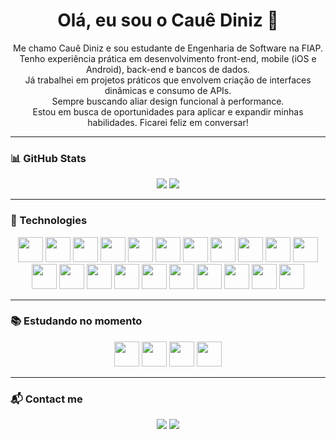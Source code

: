 <h1 align="center">Olá, eu sou o Cauê Diniz 👋</h1>

<p align="center">
  Me chamo Cauê Diniz e sou estudante de Engenharia de Software na FIAP. <br>
  Tenho experiência prática em desenvolvimento front-end, mobile (iOS e Android), back-end e bancos de dados. <br>
  Já trabalhei em projetos práticos que envolvem criação de interfaces <br>
  dinâmicas e consumo de APIs. <br>
  Sempre buscando aliar design funcional à performance. <br>
  Estou em busca de oportunidades para aplicar e expandir minhas habilidades. Ficarei feliz em conversar!
</p>

---

### 📊 GitHub Stats
<p align="center">
  <img src="https://github-readme-stats.vercel.app/api?username=Diniz011&show_icons=true&theme=radical&count_private=true" />
  <img src="https://github-readme-stats.vercel.app/api/top-langs/?username=Diniz011&layout=compact&theme=radical" />
</p>

---

### 🚀 Technologies

<p align="center">
  <img src="https://cdn.jsdelivr.net/gh/devicons/devicon/icons/javascript/javascript-original.svg" width="40" />
  <img src="https://cdn.jsdelivr.net/gh/devicons/devicon/icons/react/react-original.svg" width="40" />
  <img src="https://cdn.jsdelivr.net/gh/devicons/devicon/icons/html5/html5-original.svg" width="40" />
  <img src="https://cdn.jsdelivr.net/gh/devicons/devicon/icons/css3/css3-original.svg" width="40" />
  <img src="https://cdn.jsdelivr.net/gh/devicons/devicon/icons/vscode/vscode-original.svg" width="40" />
  <img src="https://cdn.jsdelivr.net/gh/devicons/devicon/icons/figma/figma-original.svg" width="40" />
  <img src="https://cdn.jsdelivr.net/gh/devicons/devicon/icons/typescript/typescript-original.svg" width="40" />
  <img src="https://cdn.jsdelivr.net/gh/devicons/devicon/icons/vuejs/vuejs-original.svg" width="40" />
  <img src="https://cdn.jsdelivr.net/gh/devicons/devicon/icons/tailwindcss/tailwindcss-plain.svg" width="40" />
  <img src="https://cdn.jsdelivr.net/gh/devicons/devicon@latest/icons/oracle/oracle-original.svg" width="40" />
  <img src="https://cdn.jsdelivr.net/gh/devicons/devicon@latest/icons/csharp/csharp-original.svg" width="40" />
  <img src="https://cdn.jsdelivr.net/gh/devicons/devicon@latest/icons/swift/swift-original-wordmark.svg" width="40" />
  <img src="https://cdn.jsdelivr.net/gh/devicons/devicon@latest/icons/androidstudio/androidstudio-original-wordmark.svg" width="40" />
  <img src="https://cdn.jsdelivr.net/gh/devicons/devicon@latest/icons/azuresqldatabase/azuresqldatabase-original.svg" width="40" />
  <img src="https://cdn.jsdelivr.net/gh/devicons/devicon@latest/icons/eclipse/eclipse-original-wordmark.svg" width="40" />
  <img src="https://cdn.jsdelivr.net/gh/devicons/devicon@latest/icons/intellij/intellij-original.svg" width="40" />
  <img src="https://cdn.jsdelivr.net/gh/devicons/devicon@latest/icons/python/python-original.svg" width="40" />
  <img src="https://cdn.jsdelivr.net/gh/devicons/devicon@latest/icons/sqldeveloper/sqldeveloper-original.svg" width="40" />
  <img src="https://cdn.jsdelivr.net/gh/devicons/devicon@latest/icons/swagger/swagger-original-wordmark.svg" width="40" />
  <img src="https://cdn.jsdelivr.net/gh/devicons/devicon@latest/icons/tomcat/tomcat-original-wordmark.svg" width="40" />
  <img src="https://cdn.jsdelivr.net/gh/devicons/devicon@latest/icons/visualstudio/visualstudio-original.svg" width="40" />
</p>

---

### 📚 Estudando no momento

<p align="center">
  <img src="https://cdn.jsdelivr.net/gh/devicons/devicon/icons/html5/html5-original.svg" width="40" />
  <img src="https://cdn.jsdelivr.net/gh/devicons/devicon/icons/typescript/typescript-original.svg" width="40" />
  <img src="https://cdn.jsdelivr.net/gh/devicons/devicon/icons/css3/css3-original.svg" width="40" />
  <img src="https://cdn.jsdelivr.net/gh/devicons/devicon/icons/javascript/javascript-original.svg" width="40" />
</p>

---

### 📬 Contact me

<p align="center">
  <a href="ca_diniz911@hotmail.com.br"><img src="https://img.shields.io/badge/Gmail-D14836?style=for-the-badge&logo=gmail&logoColor=white"></a>
  <a href="https://www.linkedin.com/in/dinizcadev"><img src="https://img.shields.io/badge/LinkedIn-0A66C2?style=for-the-badge&logo=linkedin&logoColor=white"></a>
</p>










